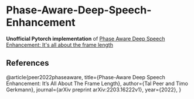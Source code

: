 # Phase-Aware-Deep-Speech-Enhancement
**Unofficial Pytorch implementation** of [Phase Aware Deep Speech Enhancement: It's all about the frame length](https://arxiv.org/pdf/2203.16222.pdf)  
## References
@article{peer2022phaseaware,
    title={Phase-Aware Deep Speech Enhancement: It’s All About The Frame Length},
    author={Tal Peer and Timo Gerkmann},
    journal={arXiv preprint arXiv:2203.16222v1},
    year={2022},
}



